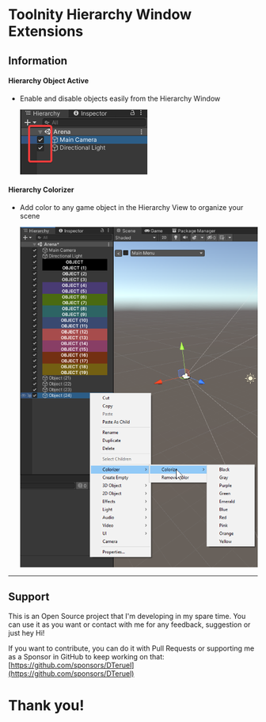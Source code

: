 
# Toolnity Hierarchy Window Extensions

## Information
  
#### Hierarchy Object Active
* Enable and disable objects easily from the Hierarchy Window

  ![Object Active](.readme/HierarchyObjectActive.png)

#### Hierarchy Colorizer
* Add color to any game object in the Hierarchy View to organize your scene

  ![Hierarchy Colorizer](.readme/HierarchyColorizer.png)

--------------------------------

## Support
This is an Open Source project that I'm developing in my spare time.
You can use it as you want or contact with me for any feedback, suggestion or just hey Hi!

If you want to contribute, you can do it with Pull Requests or supporting me as a Sponsor in GitHub to keep working on that:
[https://github.com/sponsors/DTeruel](https://github.com/sponsors/DTeruel)

# Thank you!
